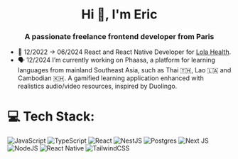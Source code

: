 <h1 align="center">Hi 👋, I'm Eric</h1>
<h3 align="center">A passionate freelance frontend developer from Paris</h3>

- 🤝 12/2022 -> 06/2024 React and React Native Developer for [Lola Health](https://www.lolahealth.fr/).
- 🗣️ 12/2024 I’m currently working on Phaasa, a platform for learning languages from mainland Southeast Asia, such as Thai 🇹🇭, Lao 🇱🇦 and Cambodian 🇰🇭. A gamified learning application enhanced with realistics audio/video resources, inspired by Duolingo.

# 💻 Tech Stack:
![JavaScript](https://img.shields.io/badge/javascript-%23323330.svg?style=flat&logo=javascript&logoColor=%23F7DF1E) ![TypeScript](https://img.shields.io/badge/typescript-%23007ACC.svg?style=flat&logo=typescript&logoColor=white) ![React](https://img.shields.io/badge/react-%2320232a.svg?style=flat&logo=react&logoColor=%2361DAFB) ![NestJS](https://img.shields.io/badge/nestjs-%23E0234E.svg?style=flat&logo=nestjs&logoColor=white) ![Postgres](https://img.shields.io/badge/postgres-%23316192.svg?style=flat&logo=postgresql&logoColor=white) ![Next JS](https://img.shields.io/badge/Next-black?style=flat&logo=next.js&logoColor=white) ![NodeJS](https://img.shields.io/badge/node.js-6DA55F?style=flat&logo=node.js&logoColor=white) ![React Native](https://img.shields.io/badge/react_native-%2320232a.svg?style=flat&logo=react&logoColor=%2361DAFB) ![TailwindCSS](https://img.shields.io/badge/tailwindcss-%2338B2AC.svg?style=flat&logo=tailwind-css&logoColor=white)

<!-- Proudly created with GPRM ( https://gprm.itsvg.in ) -->
